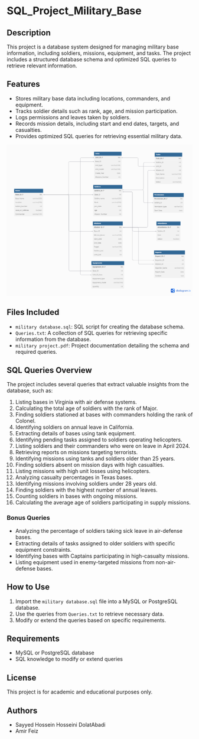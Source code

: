 # SQL_Project_Military_Base 

## Description  
This project is a database system designed for managing military base information, including soldiers, missions, equipment, and tasks. The project includes a structured database schema and optimized SQL queries to retrieve relevant information.  

## Features  
- Stores military base data including locations, commanders, and equipment.  
- Tracks soldier details such as rank, age, and mission participation.  
- Logs permissions and leaves taken by soldiers.  
- Records mission details, including start and end dates, targets, and casualties.  
- Provides optimized SQL queries for retrieving essential military data.  

![Database Schema](https://github.com/Sayed-Hossein-Hosseini/SQL_Project_Military_Base/blob/master/Database%20Schema/military.png)  

## Files Included  
- `military database.sql`: SQL script for creating the database schema.  
- `Queries.txt`: A collection of SQL queries for retrieving specific information from the database.  
- `military project.pdf`: Project documentation detailing the schema and required queries.  

## SQL Queries Overview  
The project includes several queries that extract valuable insights from the database, such as:  
1. Listing bases in Virginia with air defense systems.  
2. Calculating the total age of soldiers with the rank of Major.  
3. Finding soldiers stationed at bases with commanders holding the rank of Colonel.  
4. Identifying soldiers on annual leave in California.  
5. Extracting details of bases using tank equipment.  
6. Identifying pending tasks assigned to soldiers operating helicopters.  
7. Listing soldiers and their commanders who were on leave in April 2024.  
8. Retrieving reports on missions targeting terrorists.  
9. Identifying missions using tanks and soldiers older than 25 years.  
10. Finding soldiers absent on mission days with high casualties.  
11. Listing missions with high unit losses using helicopters.  
12. Analyzing casualty percentages in Texas bases.  
13. Identifying missions involving soldiers under 28 years old.  
14. Finding soldiers with the highest number of annual leaves.  
15. Counting soldiers in bases with ongoing missions.  
16. Calculating the average age of soldiers participating in supply missions.  

### Bonus Queries  
- Analyzing the percentage of soldiers taking sick leave in air-defense bases.  
- Extracting details of tasks assigned to older soldiers with specific equipment constraints.  
- Identifying bases with Captains participating in high-casualty missions.  
- Listing equipment used in enemy-targeted missions from non-air-defense bases.  

## How to Use  
1. Import the `military database.sql` file into a MySQL or PostgreSQL database.  
2. Use the queries from `Queries.txt` to retrieve necessary data.  
3. Modify or extend the queries based on specific requirements.  

## Requirements  
- MySQL or PostgreSQL database  
- SQL knowledge to modify or extend queries  

## License  
This project is for academic and educational purposes only.

## Authors  
- Sayyed Hossein Hosseini DolatAbadi
- Amir Feiz  
